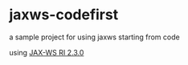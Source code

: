 # jaxws-codefirst
a sample project for using jaxws starting from code

using [JAX-WS RI 2.3.0](https://javaee.github.io/metro-jax-ws/)
